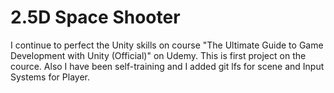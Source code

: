 # 2.5D Space Shooter

I continue to perfect the Unity skills on course "The Ultimate Guide to Game Development with Unity (Official)" on Udemy.
This is first project on the cource.
Also I have been self-training and I added git lfs for scene and Input Systems for Player.
